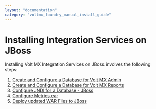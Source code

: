 ```yaml
---
layout: "documentation"
category: "voltmx_foundry_manual_install_guide"
---
```

                            

Installing Integration Services on JBoss
========================================

Installing Volt MX Integration Services on JBoss involves the following steps:

1.  [Create and Configure a Database for Volt MX Admin](DBIntegrationAdmin.html)
2.  [Create and Configure a Database for Volt MX Reports](DBIntegrationReports.html)
3.  [Configure JNDI for a Database - JBoss](Configuring_JNDI_for_Database_Integration_-_JBoss.html)
4.  [Configure Metrics.ear](Configure_Metrics.html)
5.  [Deploy updated WAR Files to JBoss](Deploying_WAR_JBoss_Inte.html)
